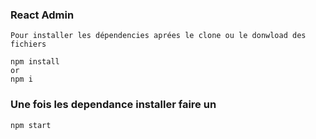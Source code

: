 ### React Admin

    Pour installer les dépendencies aprées le clone ou le donwload des fichiers

```
npm install
or
npm i
```

### Une fois les dependance installer faire un

```
npm start

```
